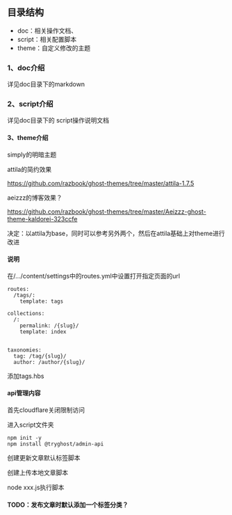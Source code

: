 ## 目录结构

* doc：相关操作文档、
* script：相关配置脚本
* theme：自定义修改的主题

### 1、doc介绍

详见doc目录下的markdown

### 2、script介绍

详见doc目录下的 script操作说明文档

#### 3、theme介绍

simply的明暗主题

attila的简约效果

https://github.com/razbook/ghost-themes/tree/master/attila-1.7.5

aeizzz的博客效果？

https://github.com/razbook/ghost-themes/tree/master/Aeizzz-ghost-theme-kaldorei-323ccfe

决定：以attila为base，同时可以参考另外两个，然后在attila基础上对theme进行改进

#### 说明

在/.../content/settings中的routes.yml中设置打开指定页面的url

```
routes:
  /tags/:
    template: tags

collections:
  /:
    permalink: /{slug}/
    template: index


taxonomies:
  tag: /tag/{slug}/
  author: /author/{slug}/
```

添加tags.hbs

#### api管理内容

首先cloudflare关闭限制访问

进入script文件夹

```
npm init -y
npm install @tryghost/admin-api
```

创建更新文章默认标签脚本

创建上传本地文章脚本

node xxx.js执行脚本

#### TODO：发布文章时默认添加一个标签分类？

